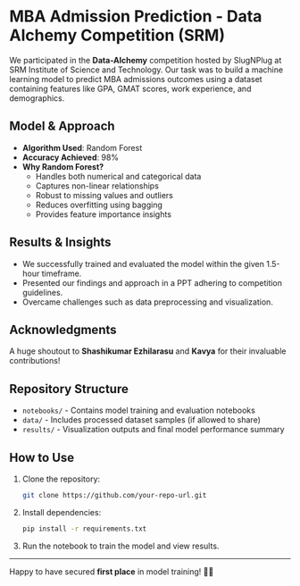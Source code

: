 # MBA Admission Prediction - Data Alchemy Competition (SRM)

We participated in the **Data-Alchemy** competition hosted by SlugNPlug at SRM Institute of Science and Technology. Our task was to build a machine learning model to predict MBA admissions outcomes using a dataset containing features like GPA, GMAT scores, work experience, and demographics.

## Model & Approach
- **Algorithm Used**: Random Forest
- **Accuracy Achieved**: 98%
- **Why Random Forest?**
  - Handles both numerical and categorical data
  - Captures non-linear relationships
  - Robust to missing values and outliers
  - Reduces overfitting using bagging 
  - Provides feature importance insights

## Results & Insights
- We successfully trained and evaluated the model within the given 1.5-hour timeframe.
- Presented our findings and approach in a PPT adhering to competition guidelines.
- Overcame challenges such as data preprocessing and visualization.

## Acknowledgments
A huge shoutout to **Shashikumar Ezhilarasu** and **Kavya** for their invaluable contributions!

## Repository Structure
- `notebooks/` - Contains model training and evaluation notebooks
- `data/` - Includes processed dataset samples (if allowed to share)
- `results/` - Visualization outputs and final model performance summary

## How to Use
1. Clone the repository:
   ```bash
   git clone https://github.com/your-repo-url.git
   ```
2. Install dependencies:
   ```bash
   pip install -r requirements.txt
   ```
3. Run the notebook to train the model and view results.

---
Happy to have secured **first place** in model training! 🚀🎉



